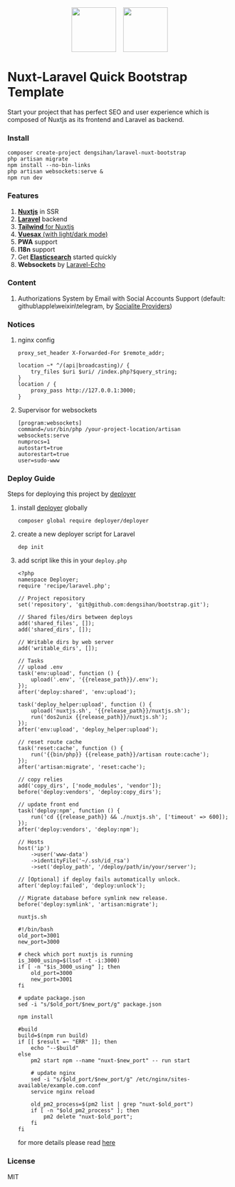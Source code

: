 <p align="center" style="margin:2rem -0.5rem;"><img src="https://raw.githubusercontent.com/laravel/art/master/logo-lockup/5%20SVG/2%20CMYK/1%20Full%20Color/laravel-logolockup-cmyk-red.svg" style="margin:0rem 0.5rem;" height="100"/><img style="margin:0rem 0.5rem;" src="https://github.com/nuxt/nuxt.js/raw/dev/.github/nuxt.png" height="100"/></p>

# Nuxt-Laravel Quick Bootstrap Template
Start your project that has perfect SEO and user experience which is composed of Nuxtjs as its frontend and Laravel as backend.

### Install
```shell
composer create-project dengsihan/laravel-nuxt-bootstrap
php artisan migrate
npm install --no-bin-links
php artisan websockets:serve &
npm run dev
```

### Features
1. [**Nuxtjs**](https://nuxtjs.org/) in SSR
2. [**Laravel**](https://laravel.com/) backend
3. [**Tailwind** for Nuxtjs](https://tailwindcss.nuxtjs.org/)
4. [**Vuesax** (with light/dark mode)](http://vuesax.com/)
5. **PWA** support
6. **I18n** support
7. Get [**Elasticsearch**](https://github.com/elastic/elasticsearch) started quickly 
8. **Websockets** by [Laravel-Echo](https://github.com/laravel/echo)

### Content
1. Authorizations System by Email with Social Accounts Support (default: github\apple\weixin\telegram, by [Socialite Providers](https://socialiteproviders.netlify.com/))

### Notices
1. nginx config
    ```
    proxy_set_header X-Forwarded-For $remote_addr;

    location ~* ^/(api|broadcasting)/ {
        try_files $uri $uri/ /index.php?$query_string;
    }
    location / {
        proxy_pass http://127.0.0.1:3000;
    }
    ```
2. Supervisor for websockets
    ```shell
    [program:websockets]
    command=/usr/bin/php /your-project-location/artisan websockets:serve
    numprocs=1
    autostart=true
    autorestart=true
    user=sudo-www
    ```

### Deploy Guide
Steps for deploying this project by [deployer](https://deployer.org/)
1. install [deployer](https://deployer.org/) globally
    ```shell
    composer global require deployer/deployer
    ```
2. create a new deployer script for Laravel
    ```
    dep init
    ```
3. add script like this in your `deploy.php`
    ```
    <?php
    namespace Deployer;
    require 'recipe/laravel.php';

    // Project repository
    set('repository', 'git@github.com:dengsihan/bootstrap.git');

    // Shared files/dirs between deploys 
    add('shared_files', []);
    add('shared_dirs', []);

    // Writable dirs by web server 
    add('writable_dirs', []);

    // Tasks
    // upload .env
    task('env:upload', function () {
        upload('.env', '{{release_path}}/.env');
    });
    after('deploy:shared', 'env:upload');

    task('deploy_helper:upload', function () {
        upload('nuxtjs.sh', '{{release_path}}/nuxtjs.sh');
        run('dos2unix {{release_path}}/nuxtjs.sh');
    });
    after('env:upload', 'deploy_helper:upload');

    // reset route cache
    task('reset:cache', function () {
        run('{{bin/php}} {{release_path}}/artisan route:cache');
    });
    after('artisan:migrate', 'reset:cache');

    // copy relies
    add('copy_dirs', ['node_modules', 'vendor']);
    before('deploy:vendors', 'deploy:copy_dirs');

    // update front end
    task('deploy:npm', function () {
        run('cd {{release_path}} && ./nuxtjs.sh', ['timeout' => 600]);
    });
    after('deploy:vendors', 'deploy:npm');

    // Hosts
    host('ip')
        ->user('www-data')
        ->identityFile('~/.ssh/id_rsa')
        ->set('deploy_path', '/deploy/path/in/your/server');

    // [Optional] if deploy fails automatically unlock.
    after('deploy:failed', 'deploy:unlock');

    // Migrate database before symlink new release.
    before('deploy:symlink', 'artisan:migrate');
    ```
    `nuxtjs.sh`
    ```shell
    #!/bin/bash
    old_port=3001
    new_port=3000

    # check which port nuxtjs is running
    is_3000_using=$(lsof -t -i:3000)
    if [ -n "$is_3000_using" ]; then
        old_port=3000
        new_port=3001
    fi

    # update package.json
    sed -i "s/$old_port/$new_port/g" package.json

    npm install

    #build
    build=$(npm run build)
    if [[ $result =~ "ERR" ]]; then
        echo "--$build"
    else
        pm2 start npm --name "nuxt-$new_port" -- run start

        # update nginx
        sed -i "s/$old_port/$new_port/g" /etc/nginx/sites-available/example.com.conf
        service nginx reload

        old_pm2_process=$(pm2 list | grep "nuxt-$old_port")
        if [ -n "$old_pm2_process" ]; then
            pm2 delete "nuxt-$old_port";
        fi
    fi
    ```
    for more details please read [here](https://dengsihan.medium.com/deploy-a-ssr-nuxtjs-with-laravel-backend-by-deployer-smoothly-%E4%BD%BF%E7%94%A8-deployer-%E5%B9%B3%E6%BB%91%E9%83%A8%E7%BD%B2%E4%B8%80%E4%B8%AA%E4%BB%A5-laravel-%E4%B8%BA%E5%90%8E%E7%AB%AF%E7%9A%84-ssr-fef84c367c99)
### License
MIT
